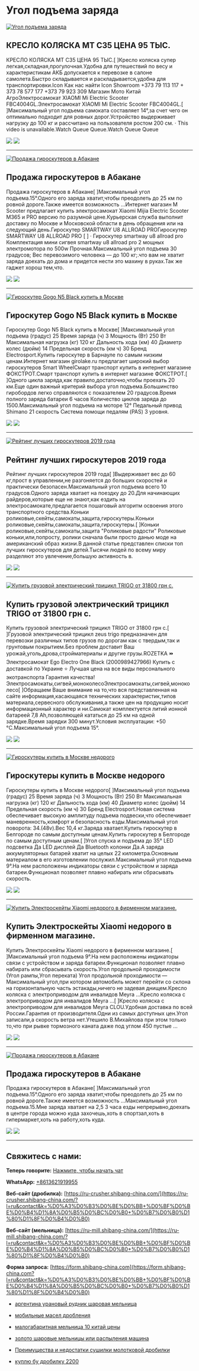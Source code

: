# Угол подъема заряда

<a href="https://swt.shibang-china.com/?l=ru&img&k=%D0%A3%D0%B3%D0%BE%D0%BB+%D0%BF%D0%BE%D0%B4%D1%8A%D0%B5%D0%BC%D0%B0+%D0%B7%D0%B0%D1%80%D1%8F%D0%B4%D0%B0" target="_blank">![Угол подъема заряда](http://static.shibang-china.com/all-800x300/328.jpg)</a>

## КРЕСЛО КОЛЯСКА МТ С35 ЦЕНА 95 ТЫС.
КРЕСЛО КОЛЯСКА МТ С35 ЦЕНА 95 ТЫС.[ ]Кресло коляска супер легкая,складная,прогулочная.Удобна для путешествий по весу и характеристикам АКБ допускается к перевозке в салоне самолета.Быстро складывается и раскладывается,удобна для транспортировки.Icon Как нас найти Icon Showroom +373 79 113 117 + 373 78 577 177 +373 79 923 309 Магазин Мото Китай АгроЭлектросамокат XIAOMI Mi Electric Scooter FBC4004GL.Электросамокат XIAOMI Mi Electric Scooter FBC4004GL.[ ]Максимальный угол подъема самоката составляет 14&#176;,за счет чего он оптимально подходит для ровных дорог.Устройство выдерживает нагрузку до 100 кг и рассчитано на пользователя ростом 200 см.&nbsp;&#0183;&#32;This video is unavailable.Watch Queue Queue.Watch Queue Queue


<a href="https://whatsapp.shibangsoft.com/WhatsApp.php" target="_blank" title="WhatsApp">![](http://static.shibang-china.com/icon/whatsapp.png)</a> <a href="https://swt.shibang-china.com/?l=ru&icon&k=%D0%A3%D0%B3%D0%BE%D0%BB+%D0%BF%D0%BE%D0%B4%D1%8A%D0%B5%D0%BC%D0%B0+%D0%B7%D0%B0%D1%80%D1%8F%D0%B4%D0%B0" target="_blank">![](http://static.shibang-china.com/icon/chat-ru.png)</a>

---

<a href="https://swt.shibang-china.com/?l=ru&img&k=%D0%A3%D0%B3%D0%BE%D0%BB+%D0%BF%D0%BE%D0%B4%D1%8A%D0%B5%D0%BC%D0%B0+%D0%B7%D0%B0%D1%80%D1%8F%D0%B4%D0%B0" target="_blank">![Продажа гироскутеров в Абакане](http://static.shibang-china.com/all-800x300/1178.jpg)</a>

## Продажа гироскутеров в Абакане
Продажа гироскутеров в Абакане[ ]Максимальный угол подъема.15&#176;.Одного его заряда хватит,чтобы преодолеть до 25 км по ровной дороге.Также имеется возможность …Интернет магазин M Scooter предлагает купить электросамокат Xiaomi Mijia Electric Scooter M365 и PRO версию по разумной цене.Курьерская служба выполнит доставку по Москве и Московской области в день обращения или на следующий день.Гироскутер SMARTWAY U8 ALLROAD PROГироскутер SMARTWAY U8 ALLROAD PRO [ ]&nbsp;&#0183;&#32;Гироскутер smartway u8 allroad pro Комплектация мини сигвея smartway u8 allroad pro 2 мощных электромотора по 500w Прочная.Максимальный угол подъема 30 градусов; Вес перевозимого человека — до 100 кг;.что вам не хватит заряда доехать до дома и придется нести это махину в руках.Так же гаджет хорош тем,что.


<a href="https://whatsapp.shibangsoft.com/WhatsApp.php" target="_blank" title="WhatsApp">![](http://static.shibang-china.com/icon/whatsapp.png)</a> <a href="https://swt.shibang-china.com/?l=ru&icon&k=%D0%A3%D0%B3%D0%BE%D0%BB+%D0%BF%D0%BE%D0%B4%D1%8A%D0%B5%D0%BC%D0%B0+%D0%B7%D0%B0%D1%80%D1%8F%D0%B4%D0%B0" target="_blank">![](http://static.shibang-china.com/icon/chat-ru.png)</a>

---

<a href="https://swt.shibang-china.com/?l=ru&img&k=%D0%A3%D0%B3%D0%BE%D0%BB+%D0%BF%D0%BE%D0%B4%D1%8A%D0%B5%D0%BC%D0%B0+%D0%B7%D0%B0%D1%80%D1%8F%D0%B4%D0%B0" target="_blank">![Гироскутер Gogo N5 Black купить в Москве](http://static.shibang-china.com/all-800x300/23.jpg)</a>

## Гироскутер Gogo N5 Black купить в Москве
Гироскутер Gogo N5 Black купить в Москве[ ]Максимальный угол подъема (градус) 25 Время заряда (ч) 3 Мощность (Вт) 250 Вт Максимальная нагрузка (кг) 120 кг Дальность хода (км) 40 Диаметр колес (дюйм) 14 Предельная скорость (км ч) 30 Бренд Electrosport.Купить гироскутер в Барнауле по самым низким ценам.Интернет магазин girolake.ru предлагает широкий выбор гироскутеров Smart WheelСмарт транспорт купить в интернет магазине ФОКСТРОТ.Смарт транспорт купить в интернет магазине ФОКСТРОТ.[ ]Одного цикла заряда,как правило,достаточно,чтобы проехать 20 км.Еще один важный критерий выбора угол подъема.Большинство гиробордов легко справляются с показателем 20 градусов.Время полного заряда батареи 6 часов Количество циклов заряда до 1500.Максимальный угол подъема на моторе 12&#176; Педальный привод Shimano 21 скорость Система помощи педалям (PAS) 3 уровня.


<a href="https://whatsapp.shibangsoft.com/WhatsApp.php" target="_blank" title="WhatsApp">![](http://static.shibang-china.com/icon/whatsapp.png)</a> <a href="https://swt.shibang-china.com/?l=ru&icon&k=%D0%A3%D0%B3%D0%BE%D0%BB+%D0%BF%D0%BE%D0%B4%D1%8A%D0%B5%D0%BC%D0%B0+%D0%B7%D0%B0%D1%80%D1%8F%D0%B4%D0%B0" target="_blank">![](http://static.shibang-china.com/icon/chat-ru.png)</a>

---

<a href="https://swt.shibang-china.com/?l=ru&img&k=%D0%A3%D0%B3%D0%BE%D0%BB+%D0%BF%D0%BE%D0%B4%D1%8A%D0%B5%D0%BC%D0%B0+%D0%B7%D0%B0%D1%80%D1%8F%D0%B4%D0%B0" target="_blank">![Рейтинг лучших гироскутеров 2019 года](http://static.shibang-china.com/all-800x300/1011.jpg)</a>

## Рейтинг лучших гироскутеров 2019 года
Рейтинг лучших гироскутеров 2019 года[ ]Выдерживает вес до 60 кг,прост в управлении,не разгоняется до больших скоростей и практически безопасен.Максимальный угол подъема всего 10 градусов.Одного заряда хватает на поездку до 20.Для начинающих райдеров,которые еще не знают,как ездить на электросамокате,предлагается пошаговый алгоритм освоения этого транспортного средства.Коньки роликовые,скейты,самокаты,защита,гироскутеры.Коньки роликовые,скейты,самокаты,защита,гироскутеры.[ ]Коньки роликовые,скейты,самокаты,защита &quot;Роликовые радости&quot; Роликовые коньки,или,попросту, ролики сначала были просто данью моде на американский образ жизни.В данной статье представлен списки топ лучших гироскутеров для детей.Тысячи людей по всему миру разделяют это увлечение,большую активность в.


<a href="https://whatsapp.shibangsoft.com/WhatsApp.php" target="_blank" title="WhatsApp">![](http://static.shibang-china.com/icon/whatsapp.png)</a> <a href="https://swt.shibang-china.com/?l=ru&icon&k=%D0%A3%D0%B3%D0%BE%D0%BB+%D0%BF%D0%BE%D0%B4%D1%8A%D0%B5%D0%BC%D0%B0+%D0%B7%D0%B0%D1%80%D1%8F%D0%B4%D0%B0" target="_blank">![](http://static.shibang-china.com/icon/chat-ru.png)</a>

---

<a href="https://swt.shibang-china.com/?l=ru&img&k=%D0%A3%D0%B3%D0%BE%D0%BB+%D0%BF%D0%BE%D0%B4%D1%8A%D0%B5%D0%BC%D0%B0+%D0%B7%D0%B0%D1%80%D1%8F%D0%B4%D0%B0" target="_blank">![Купить грузовой электрический трицикл TRIGO от 31800 грн c.](http://static.shibang-china.com/all-800x300/1043.jpg)</a>

## Купить грузовой электрический трицикл TRIGO от 31800 грн c.
Купить грузовой электрический трицикл TRIGO от 31800 грн c.[ ]Грузовой электрический трицикл zeus trigo предназначен для перевозки различных типов грузов по дорогам как с твердым,так и грунтовым покрытием.Без проблем доставит Ваш урожай,уголь,дрова,стройматериалы и другие грузы.ROZETKA ⏩ Электросамокат Ego Electro One Black (2000989427966) Купить с доставкой по Украине ⭐ Лучшая цена на все виды персонального экотранспорта Гарантия качества!Электросамокаты,сигвей,моноколесоЭлектросамокаты,сигвей,моноколесо[ ]Обращаем Ваше внимание на то,что вся представленная на сайте информация,касающаяся технических характеристик,типов материала,сервесного обслуживания,а также цен на продукцию носит информационный характер и ни.Самокат комплектуется литий ионной батареей 7,8 Ah,позволяющей кататься до 25 км на одной зарядке.Время зарядки 300 минут.Условия эксплуатации: +50 &#176;C.Максимальный угол подъема 15&#176;.


<a href="https://whatsapp.shibangsoft.com/WhatsApp.php" target="_blank" title="WhatsApp">![](http://static.shibang-china.com/icon/whatsapp.png)</a> <a href="https://swt.shibang-china.com/?l=ru&icon&k=%D0%A3%D0%B3%D0%BE%D0%BB+%D0%BF%D0%BE%D0%B4%D1%8A%D0%B5%D0%BC%D0%B0+%D0%B7%D0%B0%D1%80%D1%8F%D0%B4%D0%B0" target="_blank">![](http://static.shibang-china.com/icon/chat-ru.png)</a>

---

<a href="https://swt.shibang-china.com/?l=ru&img&k=%D0%A3%D0%B3%D0%BE%D0%BB+%D0%BF%D0%BE%D0%B4%D1%8A%D0%B5%D0%BC%D0%B0+%D0%B7%D0%B0%D1%80%D1%8F%D0%B4%D0%B0" target="_blank">![Гироскутеры купить в Москве недорого](http://static.shibang-china.com/all-800x300/335.jpg)</a>

## Гироскутеры купить в Москве недорого
Гироскутеры купить в Москве недорого[ ]Максимальный угол подъема (градус) 25 Время заряда (ч) 3 Мощность (Вт) 250 Вт Максимальная нагрузка (кг) 120 кг Дальность хода (км) 40 Диаметр колес (дюйм) 14 Предельная скорость (км ч) 30 Бренд Electrosport.Новая система обеспечивает высокую амплитуду подъема подвески,что обеспечивает маневренность,комфорт и безопасность езды.Максимальный угол поворота: 34.(48v).Вес 10,4 кг.Заряда хватает.Купить гироскутер в Белгороде по самым доступным ценам.Купить гироскутер в Белгороде по самым доступным ценам.[ ]Угол спуска и подъема до 35&#176; LED подсветка Да LED дисплей Да Bluetooth колонки Да.А заряда аккумуляторных батарей хватит на целых 22 километра.Основным материалом в его изготовлении послужил.Максимальный угол подъема 9&#176;.На нем расположены индикаторы связи с устройством и заряда батареи.Функционал позволяет плавно набирать или сбрасывать скорость.


<a href="https://whatsapp.shibangsoft.com/WhatsApp.php" target="_blank" title="WhatsApp">![](http://static.shibang-china.com/icon/whatsapp.png)</a> <a href="https://swt.shibang-china.com/?l=ru&icon&k=%D0%A3%D0%B3%D0%BE%D0%BB+%D0%BF%D0%BE%D0%B4%D1%8A%D0%B5%D0%BC%D0%B0+%D0%B7%D0%B0%D1%80%D1%8F%D0%B4%D0%B0" target="_blank">![](http://static.shibang-china.com/icon/chat-ru.png)</a>

---

<a href="https://swt.shibang-china.com/?l=ru&img&k=%D0%A3%D0%B3%D0%BE%D0%BB+%D0%BF%D0%BE%D0%B4%D1%8A%D0%B5%D0%BC%D0%B0+%D0%B7%D0%B0%D1%80%D1%8F%D0%B4%D0%B0" target="_blank">![Купить Электроскейты Xiaomi недорого в фирменном магазине.](http://static.shibang-china.com/all-800x300/759.jpg)</a>

## Купить Электроскейты Xiaomi недорого в фирменном магазине.
Купить Электроскейты Xiaomi недорого в фирменном магазине.[ ]Максимальный угол подъема 9&#176;.На нем расположены индикаторы связи с устройством и заряда батареи.Функционал позволяет плавно набирать или сбрасывать скорость.Угол продольной проходимости (Угол рампы,Угол переката) Угол продольной проходимости — Максимальный угол,при котором автомобиль может перейти со склона на горизонтальную часть эстакады,ничего не задевая днищем.Кресло коляска c электроприводом для инвалидов Meyra …Кресло коляска c электроприводом для инвалидов Meyra …[ ]Кресло коляска c электроприводом для инвалидов Meyra CLOU.Удобная доставка по всей России.Гарантия от производителя.Одни из самых доступных цен.Угол записали,а скорость ветра нет.Утешило В.Михайлова при этом только то,что при рывке тормозного каната даже под углом 450 пустые …


<a href="https://whatsapp.shibangsoft.com/WhatsApp.php" target="_blank" title="WhatsApp">![](http://static.shibang-china.com/icon/whatsapp.png)</a> <a href="https://swt.shibang-china.com/?l=ru&icon&k=%D0%A3%D0%B3%D0%BE%D0%BB+%D0%BF%D0%BE%D0%B4%D1%8A%D0%B5%D0%BC%D0%B0+%D0%B7%D0%B0%D1%80%D1%8F%D0%B4%D0%B0" target="_blank">![](http://static.shibang-china.com/icon/chat-ru.png)</a>

---

<a href="https://swt.shibang-china.com/?l=ru&img&k=%D0%A3%D0%B3%D0%BE%D0%BB+%D0%BF%D0%BE%D0%B4%D1%8A%D0%B5%D0%BC%D0%B0+%D0%B7%D0%B0%D1%80%D1%8F%D0%B4%D0%B0" target="_blank">![Продажа гироскутеров в Абакане](http://static.shibang-china.com/all-800x300/1212.jpg)</a>

## Продажа гироскутеров в Абакане
Продажа гироскутеров в Абакане[ ]Максимальный угол подъема.15&#176;.Одного его заряда хватит,чтобы преодолеть до 25 км по ровной дороге.Также имеется возможность …Максимальный угол подъема.15.Мне заряда хватает на 2,5 3 часа езды непрерывно,доехать в центре города можно куда захочешь,хоть в спортзал,хоть в гипермаркет,хоть на работу,хоть куда.

<a href="https://whatsapp.shibangsoft.com/WhatsApp.php" target="_blank" title="WhatsApp">![](http://static.shibang-china.com/icon/whatsapp.png)</a> <a href="https://swt.shibang-china.com/?l=ru&icon&k=%D0%A3%D0%B3%D0%BE%D0%BB+%D0%BF%D0%BE%D0%B4%D1%8A%D0%B5%D0%BC%D0%B0+%D0%B7%D0%B0%D1%80%D1%8F%D0%B4%D0%B0" target="_blank">![](http://static.shibang-china.com/icon/chat-ru.png)</a>

---
## Свяжитесь с нами:

**Теперь говорите:** [Нажмите, чтобы начать чат](https://swt.shibang-china.com?l=ru&contact&k=%D0%A3%D0%B3%D0%BE%D0%BB+%D0%BF%D0%BE%D0%B4%D1%8A%D0%B5%D0%BC%D0%B0+%D0%B7%D0%B0%D1%80%D1%8F%D0%B4%D0%B0)

**WhatsApp:**  [+8613621919955](https://whatsapp.shibangsoft.com/WhatsApp.php)

**Веб-сайт (дробилка):** [https://ru-crusher.shibang-china.com/](https://ru-crusher.shibang-china.com/?l=ru&contact&k=%D0%A3%D0%B3%D0%BE%D0%BB+%D0%BF%D0%BE%D0%B4%D1%8A%D0%B5%D0%BC%D0%B0+%D0%B7%D0%B0%D1%80%D1%8F%D0%B4%D0%B0)

**Веб-сайт (мельница):** [https://ru-mill.shibang-china.com/](https://ru-mill.shibang-china.com/?l=ru&contact&k=%D0%A3%D0%B3%D0%BE%D0%BB+%D0%BF%D0%BE%D0%B4%D1%8A%D0%B5%D0%BC%D0%B0+%D0%B7%D0%B0%D1%80%D1%8F%D0%B4%D0%B0)

**Форма запроса:** [https://form.shibang-china.com](https://form.shibang-china.com?l=ru&contact&k=%D0%A3%D0%B3%D0%BE%D0%BB+%D0%BF%D0%BE%D0%B4%D1%8A%D0%B5%D0%BC%D0%B0+%D0%B7%D0%B0%D1%80%D1%8F%D0%B4%D0%B0)

* [аргентина урановый рудник шаровая мельница](../109/%D0%B0%D1%80%D0%B3%D0%B5%D0%BD%D1%82%D0%B8%D0%BD%D0%B0%20%D1%83%D1%80%D0%B0%D0%BD%D0%BE%D0%B2%D1%8B%D0%B9%20%D1%80%D1%83%D0%B4%D0%BD%D0%B8%D0%BA%20%D1%88%D0%B0%D1%80%D0%BE%D0%B2%D0%B0%D1%8F%20%D0%BC%D0%B5%D0%BB%D1%8C%D0%BD%D0%B8%D1%86%D0%B0.md)

* [мобильные масел дробления](../109/%D0%BC%D0%BE%D0%B1%D0%B8%D0%BB%D1%8C%D0%BD%D1%8B%D0%B5%20%D0%BC%D0%B0%D1%81%D0%B5%D0%BB%20%D0%B4%D1%80%D0%BE%D0%B1%D0%BB%D0%B5%D0%BD%D0%B8%D1%8F.md)

* [малогабаритная мельница 10 китай цены](../106/%D0%BC%D0%B0%D0%BB%D0%BE%D0%B3%D0%B0%D0%B1%D0%B0%D1%80%D0%B8%D1%82%D0%BD%D0%B0%D1%8F%20%D0%BC%D0%B5%D0%BB%D1%8C%D0%BD%D0%B8%D1%86%D0%B0%2010%20%D0%BA%D0%B8%D1%82%D0%B0%D0%B9%20%D1%86%D0%B5%D0%BD%D1%8B.md)

* [золото шаровые мельницы или распыления машина](../109/%D0%B7%D0%BE%D0%BB%D0%BE%D1%82%D0%BE%20%D1%88%D0%B0%D1%80%D0%BE%D0%B2%D1%8B%D0%B5%20%D0%BC%D0%B5%D0%BB%D1%8C%D0%BD%D0%B8%D1%86%D1%8B%20%D0%B8%D0%BB%D0%B8%20%D1%80%D0%B0%D1%81%D0%BF%D1%8B%D0%BB%D0%B5%D0%BD%D0%B8%D1%8F%20%D0%BC%D0%B0%D1%88%D0%B8%D0%BD%D0%B0.md)

* [Преимущества и недостатки сушилки молотковой дробилки](../117/%D0%9F%D1%80%D0%B5%D0%B8%D0%BC%D1%83%D1%89%D0%B5%D1%81%D1%82%D0%B2%D0%B0%20%D0%B8%20%D0%BD%D0%B5%D0%B4%D0%BE%D1%81%D1%82%D0%B0%D1%82%D0%BA%D0%B8%20%D1%81%D1%83%D1%88%D0%B8%D0%BB%D0%BA%D0%B8%20%D0%BC%D0%BE%D0%BB%D0%BE%D1%82%D0%BA%D0%BE%D0%B2%D0%BE%D0%B9%20%D0%B4%D1%80%D0%BE%D0%B1%D0%B8%D0%BB%D0%BA%D0%B8.md)

* [куплю бу дробилку 2200](../111/%D0%BA%D1%83%D0%BF%D0%BB%D1%8E%20%D0%B1%D1%83%20%D0%B4%D1%80%D0%BE%D0%B1%D0%B8%D0%BB%D0%BA%D1%83%202200.md)